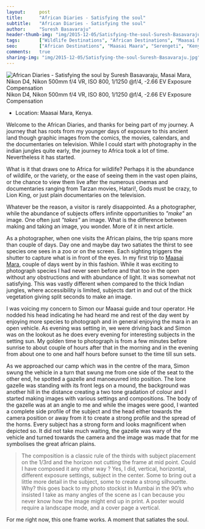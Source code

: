 ```yaml
---
layout:     post
title:      "African Diaries - Satisfying the soul"
subtitle:   "African Diaries - Satisfying the soul"
author:     "Suresh Basavaraju"
header-thumb-img: "img/2015-12-05/Satisfying-the-soul-Suresh-Basavaraju-thumb.jpg"
tags:       ["Wildlife Destinations", "African Destinations", "Maasai Maara", "Tips and Tricks", "Landscape Destinations"]
seo: 		["African Destinations", "Maasai Maara", "Serengeti", "Kenya"]
comments:   true
sharing-img: "img/2015-12-05/Satisfying-the-soul-Suresh-Basavaraju.jpg"
---
```

<img src="{{ site.baseurl }}/img/2015-12-05/Satisfying-the-soul-Suresh-Basavaraju.jpg"  alt="African Diaries - Satisfying the soul by Suresh Basavaraju, Masai Mara, Nikon D4, Nikon 500mm f/4 VR, ISO 800, 1/1250 @f/4, -2.66 EV Exposure Compensation">

<div class="exif">Nikon D4, Nikon 500mm f/4 VR, ISO 800, 1/1250 @f/4, -2.66 EV Exposure Compensation</div>

<p>
	<ul>
		<li>Location: Maasai Mara, Kenya.</li>
	</ul>
</p>

<p>Welcome to the African Diaries, and thanks for being part of my journey. A journey that has
roots from my younger days of exposure to this ancient land though graphic images from the
comics, the movies, calendars, and the documentaries on television. While I could start with
photography in the indian jungles quite early, the journey to Africa took a lot of time.
Nevertheless it has started.</p>

<p>What is it that draws one to Africa for wildlife? Perhaps it is the abundance of wildlife, or
the variety, or the ease of seeing them in the vast open plains, or the chance to view them live
after the numerous cinemas and documentaries ranging from Tarzan movies, Hatari!, Gods
must be crazy, to Lion King, or just plain documentaries on the television.</p>

<p>Whatever be the reason, a visitor is rarely disappointed. As a photographer, while the
abundance of subjects offers infinite opportunities to <em>"make"</em> an image. One often just
<em>"takes"</em> an image. What is the difference between making and taking an image, you wonder.
More of it in next article.</p>

<p>As a photographer, when one visits the African plains, the trip spans more than couple of
days. Day one and maybe day two satiates the thirst to see species one sees in a zoo or on the
screen. Each sighting triggers the shutter to capture what is in front of the eyes. In my first
trip to <a href="http://www.wilderhood.com/destination/Masai%20Mara" target="_blank">Maasai Mara</a>, couple of days went by in this fashion. While it was exciting to photograph species I had never seen before and that too in the open without any obstructions and with abundance of light. It was somewhat not satisfying. This was vastly different when compared to the thick Indian jungles, where accessibility is limited, subjects dart in and out of the thick vegetation giving split seconds to make an image.</p>

<p>I was voicing my concern to Simon our Maasai guide and tour operator. He nodded his head
indicating he had heard me and rest of the day went by enjoying more species to photograph
and in general enjoying the mara in an open vehicle. As evening was setting in, we were
driving back and Simon was on the lookout as he does every evening for interesting subjects
in the setting sun. My golden time to photograph is from a few minutes before sunrise to
about couple of hours after that in the morning and in the evening from about one to one and half hours
before sunset to the time till sun sets.</p>

<p>As we approached our camp which was in the centre of the mara, Simon swung the vehicle in
a turn that swung me from one side of the seat to the other end, he spotted a gazelle and
manoeuvred into position. The lone gazelle was standing with its front legs on a mound, the
background was another hill in the distance creating a two tone gradation of colour and I
started making images with various settings and compositions. The body of the gazelle was at
an angle to me and while the images were good, I wanted a complete side profile of the
subject and the head either towards the camera position or away from it to create a strong
profile and the spread of the horns. Every subject has a strong form and looks magnificent
when depicted so. It did not take much waiting, the gazelle was wary of the vehicle and
turned towards the camera and the image was made that for me symbolises the great african
plains.</p>

<blockquote>The composition is a classic rule of the thirds with subject placement on the 1/3rd and the
horizon not cutting the frame at mid point. Could I have composed it any other way ? Yes, I
did, vertical, horizontal, different exposure settings, subject in the center. Some to bring out
a little more detail in the subject, some to create a strong silhouette. Why? this goes back to
my photo stockist in Mumbai in the 90’s who insisted I take as many angles of the scene as I
can because you never know how the image might end up in print. A poster would require a
landscape mode, and a cover page a vertical.</blockquote>

<p>For me right now, this one frame works. A moment that satiates the soul.</p>